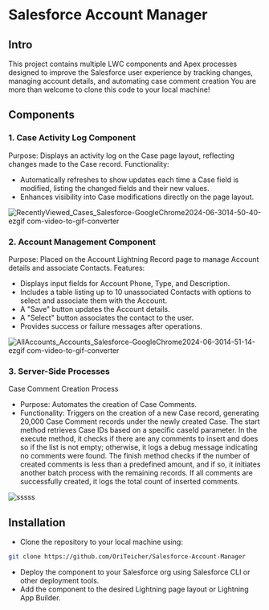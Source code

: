 
# Salesforce Account Manager

## Intro
This project contains multiple LWC components and Apex processes designed to improve the Salesforce user experience by tracking changes, managing account details, and automating case comment creation
You are more than welcome to clone this code to your local machine!

## Components
### 1. Case Activity Log Component
Purpose: Displays an activity log on the Case page layout, reflecting changes made to the Case record.
Functionality:
- Automatically refreshes to show updates each time a Case field is modified, listing the changed fields and their new values.
- Enhances visibility into Case modifications directly on the page layout.
  
![RecentlyViewed_Cases_Salesforce-GoogleChrome2024-06-3014-50-40-ezgif com-video-to-gif-converter](https://github.com/OriTeicher/Home-Assignment-Tnuva/assets/101281765/8581229a-cb6c-422a-b88f-e9fe395f0acf)


### 2. Account Management Component
Purpose: Placed on the Account Lightning Record page to manage Account details and associate Contacts.
Features:
- Displays input fields for Account Phone, Type, and Description.
- Includes a table listing up to 10 unassociated Contacts with options to select and associate them with the Account.
- A "Save" button updates the Account details.
- A "Select" button associates the contact to the user.
- Provides success or failure messages after operations.
  
![AllAccounts_Accounts_Salesforce-GoogleChrome2024-06-3014-51-14-ezgif com-video-to-gif-converter](https://github.com/OriTeicher/Home-Assignment-Tnuva/assets/101281765/7fa64ed1-dba6-4ee1-9c70-c5a3ac5beee6)

### 3. Server-Side Processes
Case Comment Creation Process
- Purpose: Automates the creation of Case Comments.
- Functionality: Triggers on the creation of a new Case record, generating 20,000 Case Comment records under the newly created Case.
 The start method retrieves Case IDs based on a specific caseId parameter. In the execute method, it checks if there are any comments to insert and does so if the list is not empty; otherwise, it logs a debug message indicating no comments were found. The finish method checks if the number of created comments is less than a predefined amount, and if so, it initiates another batch process with the remaining records. If all comments are successfully created, it logs the total count of inserted comments.

![sssss](https://github.com/OriTeicher/Home-Assignment-Tnuva/assets/101281765/7bdc0756-f58f-439f-9db0-d9f74b4d947e)

## Installation
- Clone the repository to your local machine using:
```bash
git clone https://github.com/OriTeicher/Salesforce-Account-Manager
```
- Deploy the component to your Salesforce org using Salesforce CLI or other deployment tools.
- Add the component to the desired Lightning page layout or Lightning App Builder.


